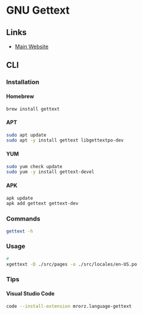 # GNU Gettext

## Links

- [Main Website](https://gnu.org/software/gettext/)

## CLI

### Installation

#### Homebrew

```sh
brew install gettext
```

#### APT

```sh
sudo apt update
sudo apt -y install gettext libgettextpo-dev
```

#### YUM

```sh
sudo yum check update
sudo yum -y install gettext-devel
```

#### APK

```sh
apk update
apk add gettext gettext-dev
```

### Commands

```sh
gettext -h
```

### Usage

```sh
#
xgettext -D ./src/pages -o ./src/locales/en-US.po
```

### Tips

#### Visual Studio Code

```sh
code --install-extension mrorz.language-gettext
```
